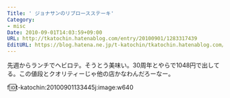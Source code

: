 ```yaml
---
Title: ' ジョナサンのリブロースステーキ'
Category:
- misc
Date: 2010-09-01T14:03:59+09:00
URL: http://tkatochin.hatenablog.com/entry/20100901/1283317439
EditURL: https://blog.hatena.ne.jp/t-katochin/tkatochin.hatenablog.com/atom/entry/6653586347154753460
---
```


先週からランチでヘビロテ。そうとう美味い。30周年とやらで1048円で出してる。この値段とクオリティーじゃ他の店かなわんだろーなー。

f:id:t-katochin:20100901133445j:image:w640
